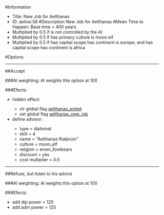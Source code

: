 #Information
 - Title: New Job for Aelthanas
 - ID: aelnar.58
#Description
New Job for Aelthanas
#Mean Time to Happen:
Base time = 400 years
 - Multiplied by 0.5 if is not controlled by the AI
 - Multiplied by 0.5 if has primary culture is moon elf
 - Multiplied by 0.5 if has capital scope has continent is europe; and has capital scope has continent is africa

#Options

___
##Accept

###AI weighting:
AI weights this option at 100


###Efects:<ul><li>hidden effect:</li><ul><li>clr global flag [aelthanas_exiled](../flags/aelthanas_exiled.md)</li><li>set global flag [aelthanas_new_job](../flags/aelthanas_new_job.md)</li></ul><li>define advisor:</li><ul><li>type = diplomat</li><li>skill = 4</li><li>name = "Aelthanas Rialpruin"</li><li>culture = moon_elf</li><li>religion = elven_forebears</li><li>discount = yes</li><li>cost multiplier = 0.5</li></ul></ul>

___
##Refuse, but listen to his advice

###AI weighting:
AI weights this option at 100


###Efects:<ul><li>add dip power = 125</li><li>add adm power = 125</li></ul>

